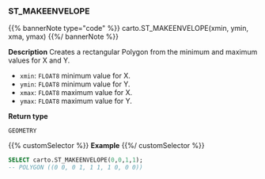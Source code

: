 ### ST_MAKEENVELOPE

{{% bannerNote type="code" %}}
carto.ST_MAKEENVELOPE(xmin, ymin, xma, ymax)
{{%/ bannerNote %}}

**Description**
Creates a rectangular Polygon from the minimum and maximum values for X and Y.

* `xmin`: `FLOAT8` minimum value for X.
* `ymin`: `FLOAT8` minimum value for Y.
* `xmax`: `FLOAT8` maximum value for X.
* `ymax`: `FLOAT8` maximum value for Y.

**Return type**

`GEOMETRY`

{{% customSelector %}}
**Example**
{{%/ customSelector %}}

```sql
SELECT carto.ST_MAKEENVELOPE(0,0,1,1);
-- POLYGON ((0 0, 0 1, 1 1, 1 0, 0 0)) 
```
